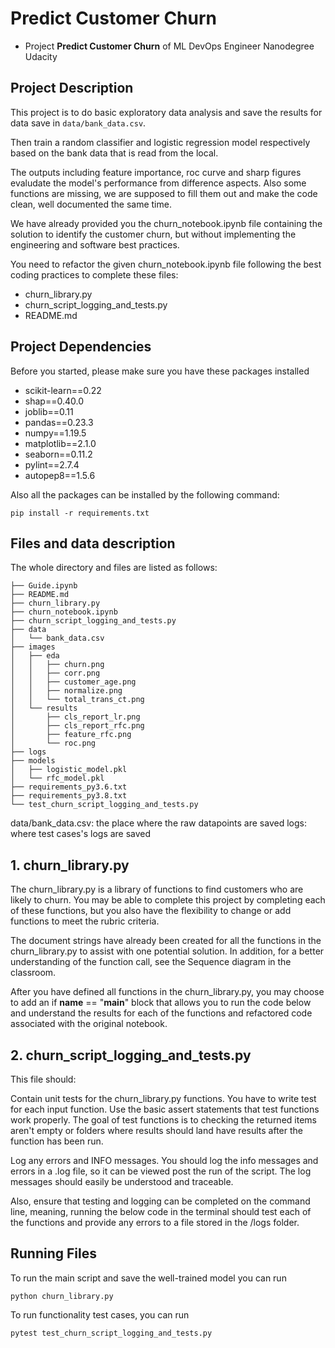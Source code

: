 # Predict Customer Churn

- Project **Predict Customer Churn** of ML DevOps Engineer Nanodegree Udacity

## Project Description
This project is to do basic exploratory data analysis and save the results for data save in `data/bank_data.csv`.

Then train a random classifier and logistic regression model respectively based on the bank data that is read from the local. 

The outputs including feature importance, roc curve and sharp figures evaludate the model's performance from difference aspects. Also some functions are missing, we are supposed to fill them out and make the code clean, well documented the same time.

We have already provided you the churn_notebook.ipynb file containing the solution to identify the customer churn, but without implementing the engineering and software best practices.

You need to refactor the given churn_notebook.ipynb file following the best coding practices to complete these files:

- churn_library.py
- churn_script_logging_and_tests.py
- README.md

## Project Dependencies
Before you started, please make sure you have these packages installed
- scikit-learn==0.22       
- shap==0.40.0     
- joblib==0.11
- pandas==0.23.3
- numpy==1.19.5 
- matplotlib==2.1.0      
- seaborn==0.11.2
- pylint==2.7.4
- autopep8==1.5.6

Also all the packages can be installed by the following command:
```
pip install -r requirements.txt
```
## Files and data description
The whole directory and files are listed as follows: 

```
├── Guide.ipynb
├── README.md
├── churn_library.py
├── churn_notebook.ipynb
├── churn_script_logging_and_tests.py
├── data
│   └── bank_data.csv
├── images
│   ├── eda
│   │   ├── churn.png
│   │   ├── corr.png
│   │   ├── customer_age.png
│   │   ├── normalize.png
│   │   └── total_trans_ct.png
│   └── results
│       ├── cls_report_lr.png
│       ├── cls_report_rfc.png
│       ├── feature_rfc.png
│       └── roc.png
├── logs
├── models
│   ├── logistic_model.pkl
│   └── rfc_model.pkl
├── requirements_py3.6.txt
├── requirements_py3.8.txt
└── test_churn_script_logging_and_tests.py
```


data/bank_data.csv: the place where the raw datapoints are saved
logs: where test cases's logs are saved

## 1. churn_library.py 
The churn_library.py is a library of functions to find customers who are likely to churn. You may be able to complete this project by completing each of these functions, but you also have the flexibility to change or add functions to meet the rubric criteria.

The document strings have already been created for all the functions in the churn_library.py to assist with one potential solution. In addition, for a better understanding of the function call, see the Sequence diagram in the classroom.

After you have defined all functions in the churn_library.py, you may choose to add an if __name__ == "__main__" block that allows you to run the code below and understand the results for each of the functions and refactored code associated with the original notebook.

## 2. churn_script_logging_and_tests.py
This file should:

Contain unit tests for the churn_library.py functions. You have to write test for each input function. Use the basic assert statements that test functions work properly. The goal of test functions is to checking the returned items aren't empty or folders where results should land have results after the function has been run.

Log any errors and INFO messages. You should log the info messages and errors in a .log file, so it can be viewed post the run of the script. The log messages should easily be understood and traceable.

Also, ensure that testing and logging can be completed on the command line, meaning, running the below code in the terminal should test each of the functions and provide any errors to a file stored in the /logs folder.




## Running Files
To run the main script and save the well-trained model you can run
```
python churn_library.py

```

To run functionality test cases, you can run
```
pytest test_churn_script_logging_and_tests.py
```




